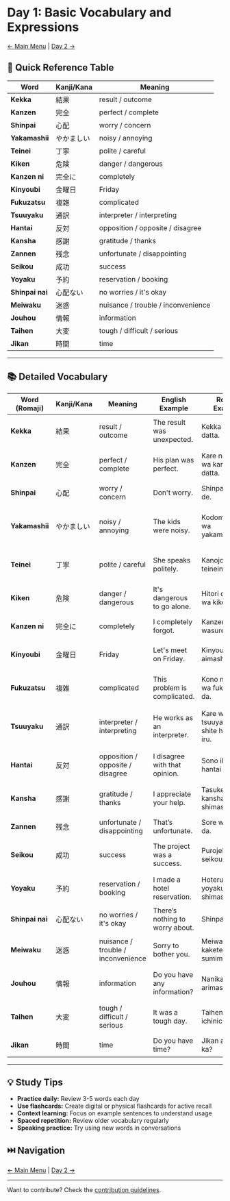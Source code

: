 # Day 1: Basic Vocabulary and Expressions 

[← Main Menu](README.md) | [Day 2 →](day-02.md)

## 📑 Quick Reference Table

| Word | Kanji/Kana | Meaning |
|------|------------|---------|
| **Kekka** | 結果 | result / outcome |
| **Kanzen** | 完全 | perfect / complete |
| **Shinpai** | 心配 | worry / concern |
| **Yakamashii** | やかましい | noisy / annoying |
| **Teinei** | 丁寧 | polite / careful |
| **Kiken** | 危険 | danger / dangerous |
| **Kanzen ni** | 完全に | completely |
| **Kinyoubi** | 金曜日 | Friday |
| **Fukuzatsu** | 複雑 | complicated |
| **Tsuuyaku** | 通訳 | interpreter / interpreting |
| **Hantai** | 反対 | opposition / opposite / disagree |
| **Kansha** | 感謝 | gratitude / thanks |
| **Zannen** | 残念 | unfortunate / disappointing |
| **Seikou** | 成功 | success |
| **Yoyaku** | 予約 | reservation / booking |
| **Shinpai nai** | 心配ない | no worries / it's okay |
| **Meiwaku** | 迷惑 | nuisance / trouble / inconvenience |
| **Jouhou** | 情報 | information |
| **Taihen** | 大変 | tough / difficult / serious |
| **Jikan** | 時間 | time |

---

## 📚 Detailed Vocabulary

| Word (Romaji) | Kanji/Kana | Meaning | English Example | Romaji Example | Japanese Example |
|---------------|------------|---------|-----------------|----------------|------------------|
| **Kekka** | 結果 | result / outcome | The result was unexpected. | Kekka wa igai datta. | 結果は意外だった。 |
| **Kanzen** | 完全 | perfect / complete | His plan was perfect. | Kare no keikaku wa kanzen datta. | 彼の計画は完全だった。 |
| **Shinpai** | 心配 | worry / concern | Don't worry. | Shinpai shinai de. | 心配しないで。 |
| **Yakamashii** | やかましい | noisy / annoying | The kids were noisy. | Kodomo-tachi wa yakamashikatta. | 子供たちはやかましかった。 |
| **Teinei** | 丁寧 | polite / careful | She speaks politely. | Kanojo wa teineini hanasu. | 彼女は丁寧に話す。 |
| **Kiken** | 危険 | danger / dangerous | It's dangerous to go alone. | Hitori de iku no wa kiken da. | 一人で行くのは危険だ。 |
| **Kanzen ni** | 完全に | completely | I completely forgot. | Kanzen ni wasureta. | 完全に忘れた。 |
| **Kinyoubi** | 金曜日 | Friday | Let's meet on Friday. | Kinyoubi ni aimashou. | 金曜日に会いましょう。 |
| **Fukuzatsu** | 複雑 | complicated | This problem is complicated. | Kono mondai wa fukuzatsu da. | この問題は複雑だ。 |
| **Tsuuyaku** | 通訳 | interpreter / interpreting | He works as an interpreter. | Kare wa tsuuyaku to shite hataraite iru. | 彼は通訳として働いている。 |
| **Hantai** | 反対 | opposition / opposite / disagree | I disagree with that opinion. | Sono iken ni hantai desu. | その意見に反対です。 |
| **Kansha** | 感謝 | gratitude / thanks | I appreciate your help. | Tasukete kurete kansha shimasu. | 助けてくれて感謝します。 |
| **Zannen** | 残念 | unfortunate / disappointing | That’s unfortunate. | Sore wa zannen da. | それは残念だ。 |
| **Seikou** | 成功 | success | The project was a success. | Purojekuto wa seikou shita. | プロジェクトは成功した。 |
| **Yoyaku** | 予約 | reservation / booking | I made a hotel reservation. | Hoteru o yoyaku shimashita. | ホテルを予約しました。 |
| **Shinpai nai** | 心配ない | no worries / it's okay | There’s nothing to worry about. | Shinpai nai yo. | 心配ないよ。 |
| **Meiwaku** | 迷惑 | nuisance / trouble / inconvenience | Sorry to bother you. | Meiwaku o kakete sumimasen. | 迷惑をかけてすみません。 |
| **Jouhou** | 情報 | information | Do you have any information? | Nanika jouhou arimasu ka? | 何か情報ありますか？ |
| **Taihen** | 大変 | tough / difficult / serious | It was a tough day. | Taihen na ichinichi datta. | 大変な一日だった。 |
| **Jikan** | 時間 | time | Do you have time? | Jikan arimasu ka? | 時間ありますか？ |

---

## 💡 Study Tips

- **Practice daily:** Review 3-5 words each day
- **Use flashcards:** Create digital or physical flashcards for active recall
- **Context learning:** Focus on example sentences to understand usage
- **Spaced repetition:** Review older vocabulary regularly
- **Speaking practice:** Try using new words in conversations

## ⏭️ Navigation

[← Main Menu](README.md) | [Day 2 →](day-02.md)

---
Want to contribute? Check the [contribution guidelines](README.md#contributing).
